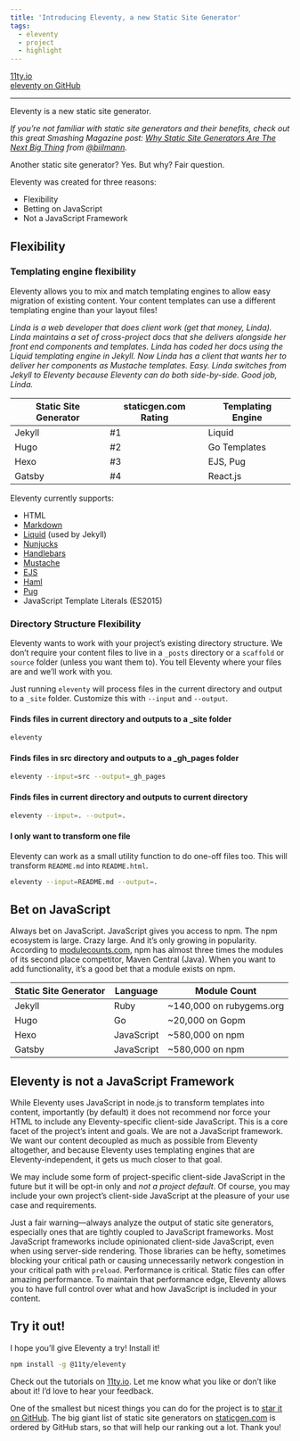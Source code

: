 ```yaml
---
title: 'Introducing Eleventy, a new Static Site Generator'
tags:
  - eleventy
  - project
  - highlight
---
```


<p>
	<div class="primarylink"><a href="https://www.11ty.io">11ty.io</a></div>
	<div class="primarylink"><a href="https://github.com/11ty/eleventy">eleventy on GitHub</a></div>
</p>

---

Eleventy is a new static site generator.

_If you’re not familiar with static site generators and their benefits, check out this great Smashing Magazine post: [Why Static Site Generators Are The Next Big Thing](https://www.smashingmagazine.com/2015/11/modern-static-website-generators-next-big-thing/) from [@biilmann](https://twitter.com/biilmann)._

Another static site generator? Yes. But why? Fair question.

Eleventy was created for three reasons:

* Flexibility
* Betting on JavaScript
* Not a JavaScript Framework

## Flexibility

### Templating engine flexibility

Eleventy allows you to mix and match templating engines to allow easy migration of existing content. Your content templates can use a different templating engine than your layout files!

_Linda is a web developer that does client work (get that money, Linda). Linda maintains a set of cross-project docs that she delivers alongside her front end components and templates. Linda has coded her docs using the Liquid templating engine in Jekyll. Now Linda has a client that wants her to deliver her components as Mustache templates. Easy. Linda switches from Jekyll to Eleventy because Eleventy can do both side-by-side. Good job, Linda._

| Static Site Generator | staticgen.com Rating | Templating Engine |
| --- | --- | --- |
| Jekyll | #1 | Liquid |
| Hugo | #2 | Go Templates | 
| Hexo | #3 | EJS, Pug |
| Gatsby | #4 | React.js |

Eleventy currently supports:

* HTML
* [Markdown](https://github.com/markdown-it/markdown-it)
* [Liquid](https://www.npmjs.com/package/liquidjs) (used by Jekyll)
* [Nunjucks](https://mozilla.github.io/nunjucks/)
* [Handlebars](https://github.com/wycats/handlebars.js)
* [Mustache](https://github.com/janl/mustache.js/)
* [EJS](https://www.npmjs.com/package/ejs)
* [Haml](https://github.com/tj/haml.js)
* [Pug](https://github.com/pugjs/pug)
* JavaScript Template Literals (ES2015)

### Directory Structure Flexibility

Eleventy wants to work with your project’s existing directory structure. We don’t require your content files to live in a `_posts` directory or a `scaffold` or `source` folder (unless you want them to). You tell Eleventy where your files are and we’ll work with you.

Just running `eleventy` will process files in the current directory and output to a `_site` folder. Customize this with `--input` and `--output`.

#### Finds files in current directory and outputs to a _site folder

``` bash
eleventy
```

#### Finds files in src directory and outputs to a _gh_pages folder

``` bash
eleventy --input=src --output=_gh_pages
```

#### Finds files in current directory and outputs to current directory

``` bash
eleventy --input=. --output=.
```

#### I only want to transform one file

Eleventy can work as a small utility function to do one-off files too. This will transform `README.md` into `README.html`.

``` bash
eleventy --input=README.md --output=.
```

## Bet on JavaScript

Always bet on JavaScript. JavaScript gives you access to npm. The npm ecosystem is large. Crazy large. And it’s only growing in popularity. According to [modulecounts.com](http://www.modulecounts.com/), npm has almost three times the modules of its second place competitor, Maven Central (Java). When you want to add functionality, it’s a good bet that a module exists on npm.

| Static Site Generator | Language | Module Count |
| --- | --- | --- |
| Jekyll | Ruby | ~140,000 on rubygems.org |
| Hugo | Go | ~20,000 on Gopm |
| Hexo | JavaScript | ~580,000 on npm |
| Gatsby | JavaScript | ~580,000 on npm |

## Eleventy is not a JavaScript Framework

While Eleventy uses JavaScript in node.js to transform templates into content, importantly (by default) it does not recommend nor force your HTML to include any Eleventy-specific client-side JavaScript. This is a core facet of the project’s intent and goals. We are not a JavaScript framework. We want our content decoupled as much as possible from Eleventy altogether, and because Eleventy uses templating engines that are Eleventy-independent, it gets us much closer to that goal.

We may include some form of project-specific client-side JavaScript in the future but it will be opt-in only and _not a project default_. Of course, you may include your own project’s client-side JavaScript at the pleasure of your use case and requirements.

Just a fair warning—always analyze the output of static site generators, especially ones that are tightly coupled to JavaScript frameworks. Most JavaScript frameworks include opinionated client-side JavaScript, even when using server-side rendering. Those libraries can be hefty, sometimes blocking your critical path or causing unnecessarily network congestion in your critical path with `preload`. Performance is critical. Static files can offer amazing performance. To maintain that performance edge, Eleventy allows you to have full control over what and how JavaScript is included in your content.

## Try it out!

I hope you’ll give Eleventy a try! Install it!

``` bash
npm install -g @11ty/eleventy
```

Check out the tutorials on [11ty.io](https://www.11ty.io/). Let me know what you like or don’t like about it! I’d love to hear your feedback.

One of the smallest but nicest things you can do for the project is to [star it on GitHub](https://github.com/11ty/eleventy). The big giant list of static site generators on [staticgen.com](https://www.staticgen.com/) is ordered by GitHub stars, so that will help our ranking out a lot. Thank you!
